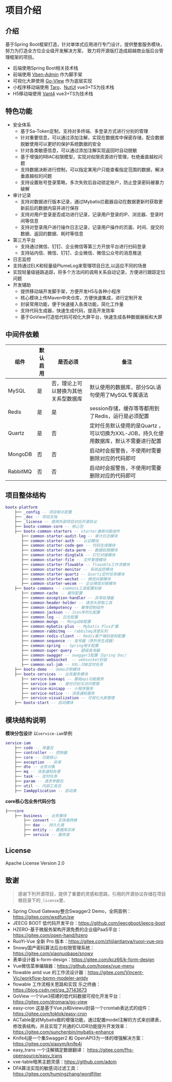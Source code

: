 # 项目介绍
## 介绍
基于Spring Boot框架打造，针对单体式应用进行专门设计，提供整套服务模块，努力为打造全方位企业级开发解决方案，
致力将开源版打造成超越商业版后台管理框架的项目。

- 后端使用Spring Boot相关技术栈
- 前端使用 [Vben-Admin](https://vvbin.cn/doc-next/) 作为脚手架
- 可视化大屏使用 [Go-VIew](https://gitee.com/dromara/go-view) 作为底层实现
- 小程序移动端使用 [Taro](https://taro.jd.com/)、[NutUI](https://nutui.jd.com/) vue3+TS为技术栈
- H5移动端使用 [Vant4](https://youzan.github.io/vant-weapp/) vue3+TS为技术栈
## 特色功能

- 安全体系
  - 基于Sa-Token定制，支持对多终端、多登录方式进行分别的管理
  - 针对重要信息，可以通过添加注解，实现在数据库中保密存储，配合数据脱敏使用可以更好的保护系统数据的安全
  - 针对各类敏感信息，可以通过添加注解实现返回时自动脱敏
  - 基于增强的RBAC权限模型，实现对权限资源进行管理，杜绝垂直越权问题
  - 支持数据决断进行控制，可以指定某用户只能查看指定范围的数据，解决垂直越权的问题
  - 支持设置账号登录策略，多次失败后自动锁定账户，防止登录密码被暴力破解
- 审计记录
  - 支持对数据进行版本记录，通过Mybatis拦截器自动在数据更新时获取更新前后的数据内容并进行保存
  - 支持对用户登录是否成功进行记录，记录用户登录的IP、浏览器、登录时间等信息
  - 支持对登录用户进行操作日志记录，记录用户操作的页面、时间、提交的数据、返回的数据、耗时等信息
- 第三方平台
  - 支持通过微信、钉钉、企业微信等第三方开放平台进行扫码登录
  - 支持站内信、微信、钉钉、企业微信、微信公众号的消息推送
-  日志监控
  - 支持通过ELK和轻量级PlumeLog来管理项目日志,以适应不同的场景
  - 实现轻量级链路追踪，将多个方法间的调用关系自动记录，方便进行跟踪定位问题
- 开发辅助
  - 提供移动端开发脚手架，方便开发H5与各种小程序
  - 核心模块上传Maven中央仓库，方便快速集成，进行定制开发
  - 封装常用功能，便于快速接入各类功能，简化工作量
  - 支持代码生成器，快速生成代码，提高开发效率
  - 基于GoView打造低代码可视化大屏平台，快速生成各种数据展板和大屏

## 中间件依赖
| 组件       | 默认启用 | 是否必须               | 备注                                                |
|----------|------|--------------------|---------------------------------------------------|
| MySQL    | 是    | 否，理论上可以替换为其他关系型数据库 | 默认使用的数据库，部分SQL语句使用了MySQL专属语法                      |
| Redis    | 是    | 是                  | session存储，缓存等等都用到了Redis，运行是必须配置                   |
| Quartz   | 是    | 否                  | 定时任务默认使用的是Quartz ，可以切换为XXL-JOB，持久化使用数据库，默认不需要进行配置 |
| MongoDB  | 否    | 否                  | 启动时会报警告，不使用时需要删除对应的代码即可                           |
| RabbitMQ | 否    | 否                  | 启动时会报警告，不使用时需要删除对应的代码即可                           |


## 项目整体结构
```lua
bootx-platform 
    ├── _config -- 项目相关配置
    ├── _doc -- 项目文档
    ├── _license -- 使用外部项目对应开源协议
    ├── bootx-common-core -- 核心包
    ├── bootx-common-starters -- starter通用功能组件
       ├── common-starter-audit-log -- 审计日志模块
       ├── common-starter-auth -- 认证模块
       ├── common-starter-code-gen -- 代码生成模块
       ├── common-starter-data-perm -- 数据权限模块
       ├── common-starter-dingtalk -- 钉钉对接模块
       ├── common-starter-file -- 文件管理模块
       ├── common-starter-flowable -- flowable工作流模块
       ├── common-starter-monitor -- 系统监控模块
       ├── common-starter-quartz -- Quartz定时任务模块
       ├── common-starter-wechat -- 微信对接模块
       ├── common-starter-wecom -- 企业微信对接模块
    ├── bootx-commons -- commons工具配置封装
       ├── common-cache -- 缓存配置
       ├── common-exception-handler -- 异常处理器
       ├── common-header-holder -- 请求头获取工具
       ├── common-idempotency -- 幂等控制组件
       ├── common-jackson -- Json序列化配置
       ├── common-log -- 日志配置
       ├── common-mongo -- MongoDB配置
       ├── common-mybatis-plus -- Mybatis Plus扩展
       ├── common-rabbitmq -- rabbitmq消息队列
       ├── common-redis-client -- Redis客户端封装和配置
       ├── common-sequence -- 发号器（序列号生成器）
       ├── common-spring -- Spring相关配置
       ├── common-super-query -- 超级查询器
       ├── common-swagger -- swagger3配置（Spring Doc）
       ├── common-websocket  -- websocket封装
       ├── common-xxl-job -- XXL-JOB定时任务
    ├── bootx-demo -- demo示例模块
    ├── bootx-services -- 业务服务模块
       ├── service-baseapi -- 基础api功能服务
       ├── service-iam -- 身份识别与访问管理
       ├── service-miniapp -- 小程序服务
       ├── service-notice -- 消息通知服务
       ├── service-visualization -- 可视化大屏管理
    ├── bootx-start -- 启动模块
```

## 模块结构说明
**模块分包设计**
以`service-iam`举例
```lua
service-iam 
    ├── code -- 常量包
    ├── controller -- 控制器
    ├── core -- 功能核心
    ├── exception -- 异常
    ├── dto -- 业务对象
    ├── mq -- 消息通知处理
    ├── task -- 定时任务
    ├── param -- 请求参数包
    ├── util -- 内部工具包
    ├── IamApplication -- 启动类
```

**core核心包业务代码分包**
```lua
├───core 
    ├── business -- 业务模块
        ├── convert -- 实体类转换
        ├── dao -- 持久化类
        ├── entity -- 数据库实体
        ├── service -- 服务类
```

## License

Apache License Version 2.0

## 致谢
> 感谢下列开源项目，提供了重要的灵感和思路，引用的开源协议存储在项目根目录下的`_license`里、

- Spring Cloud Gateway整合Swagger2 Demo，全网首例：https://gitee.com/wxdfun/sw
- JEECG BOOT 低代码开发平台：https://github.com/jeecgboot/jeecg-boot
- HZERO-基于微服务架构开源免费的企业级PaaS平台：https://gitee.com/open-hand/hzero
- RuoYi-Vue 全新 Pro 版本：https://gitee.com/zhijiantianya/ruoyi-vue-pro
- Snowy国产密码算法后台权限管理系统：https://gitee.com/xiaonuobase/snowy
- 表单设计器 k-form-design：https://gitee.com/kcz66/k-form-design
- Vue微信菜单编辑器：https://github.com/hopex/vue-menu
- flowable antd vue 的工作流设计器：https://gitee.com/Vincent-Vic/workflow-bpmn-modeler-antdv
- flowable 工作流相关思路和实现 乐之终曲：https://blog.csdn.net/qq_37143673
- GoView 一个Vue3搭建的低代码数据可视化开发平台：https://gitee.com/dromara/go-view
- easy-cron 这是基于Vue.js和iviewui封装一个crontab表达式的组件：https://gitee.com/toktok/easy-cron
- ACTable是对Mybatis做的增强功能，通过配置model注解的方式来创建表，修改表结构，并且实现了共通的CUDR功能提升开发效率：https://gitee.com/sunchenbin/mybatis-enhance
- Knife4j是一个集Swagger2 和 OpenAPI3为一体的增强解决方案：https://gitee.com/xiaoym/knife4j
- easy_trans 一个注解搞定数据翻译： https://gitee.com/fhs-opensource/easy_trans
- vxe-table暗黑主题灵感：https://github.com/adoin
- DFA算法实现的敏感词过滤工具： https://gitee.com/humingzhang/wordfilter

